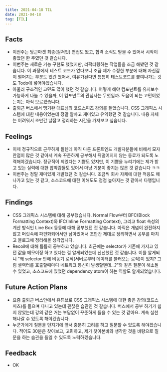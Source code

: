 ```yaml
---
title: 2021-04-18 TIL
date: 2021-04-18
tag: [TIL]
---
```


## Facts

- 이번주는 당근마켓 최종(컬쳐핏) 면접도 봤고, 합격 소식도 받을 수 있어서 시작이 좋았던 한 주였던 것 같습니다.
- 이번주는 새로운 기능 구현도 했었지만, 리팩터링하는 작업들을 조금 해봤던 것 같습니다. 이 과정에서 테스트 코드가 없다보니 조금 제가 수정한 부분에 대해 자신감이 떨어지는 부분도 있긴 했어서, 여유가된다면 틈틈히 테스트코드를 붙여나가는 것도 Todo에 넣어야겠습니다.
- 아울러 구조적인 고민도 많이 했던 것 같습니다. 어떻게 해야 컴포넌트를 유지보수 가능하게 나눌 수 있을까, 이 컴포넌트의 관심사는 무엇일까. 도움이 되는 고민이었는지는 아직 모르겠습니다.
- 출퇴근 버스에서 맹기완 대표님의 코드스피츠 강의를 들었습니다. CSS 그래픽스 시스템에 대한 내용이었는데 정말 알차고 재미있고 유익했던 것 같습니다. 내용 자체는 어려워서 조만간 날잡고 정리하는 시간을 가져보고 싶습니다.

## Feelings

- 이제 정규직으로 근무하게 될텐데 아직 다른 프론트엔드 개발자분들에 비해서 모자란점이 많은 것 같아서 계속 꾸준하게 공부해서 뒤떨어지지 않는 동료가 되도록 노력해야겠습니다. 정규직이 되었다는 기쁨도 있지만, 이 기쁨을 누리기에는 제가 받고 있는 실력에 대한 압박감들도 있어서 마냥 기분이 좋지는 않은 것 같습니다 ㅋㅋ
- 이번주는 정말 재미있게 개발했던 것 같습니다. 조금씩 회사 자체에 대한 적응도 해나가고 있는 것 같고, 소스코드에 대한 이해도도 점점 높아지는 것 같아서 다행입니다.

## Findings

- CSS 그래픽스 시스템에 대해 공부했습니다. Normal Flow부터 BFC(Block Formatting Context)와 IFC(Inline Formatting Context), 그리고 float 속성의 계산 방식인 Line Box 등등에 대해 공부했던 것 같습니다. 아직은 개념이 완전하지 않고 머릿속에 파편화되어서만 남아있어서 조만간 제대로 정리하면서 공부를 마치고 블로그에 정리해볼 생각입니다.
- Recoil에 대해 틈틈히 공부하고 있습니다. 최근에는 selector가 기존에 가지고 있던 값을 메모이징 하고 있다는 걸 알게되었는데 신선했던 것 같습니다. 이를 알게되니 "왜 selector 안에 비동기 로직(서버로부터 데이터를 불러오는 로직)이 있지? 그럼 셀렉터를 호출할때마다 네트워크 통신이 발생할텐데...?"와 같은 질문이 해소될 수 있었고, 소스코드에 있었던 dependency atom이 하는 역할도 알게되었습니다.

## Future Action Plans

- 요즘 출퇴근 버스안에서 유튜브로 CSS 그래픽스 시스템에 대한 좋은 강의(코드스피츠)를 들으며 다니고 있는데 괜찮은 습관인 것 같습니다. 버스에서 공부 하기가 쉽지 않았는데 강의 같은 거는 부담없이 꾸준하게 들을 수 있는 것 같아요. 계속 실천해나갈 수 있도록 해야겠습니다.
- 누군가에게 질문을 던지기에 앞서 충분히 고려를 하고 질문할 수 있도록 해야겠습니다. 적어도 30분은 찾아보고, 고민하고, 제가 찾아본바와 생각한 것을 바탕으로 질문을 하는 습관을 들일 수 있도록 노력하겠습니다.

## Feedback

- OK
